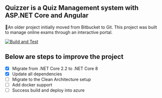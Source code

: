 ## Quizzer is a Quiz Management system with ASP.NET Core and Angular
🎉An older project initially moved from Bitbucket to Git. This project was built to manage online exams through an interactive portal.

[![Build and Test](https://github.com/mdemrulkayes/Quizzer/actions/workflows/dotnet.yml/badge.svg)](https://github.com/mdemrulkayes/Quizzer/actions/workflows/dotnet.yml)

## Below are steps to improve the project
- [x] Migrate from .NET Core 2.2 to .NET Core 8
- [x] Update all dependencies
- [ ] Migrate to the Clean Architecture setup
- [ ] Add docker support
- [ ] Success build and deploy into azure
